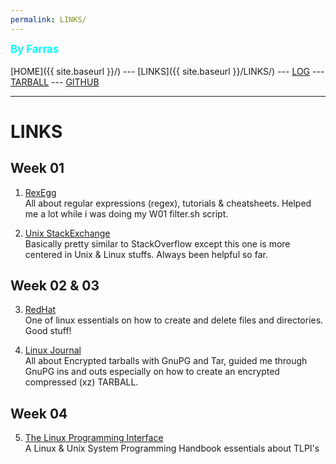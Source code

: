```yaml
---
permalink: LINKS/
---
```

<span style="color:cyan; font-weight:bold; font-size:larger;">By Farras</span>
<br><br>
[HOME]({{ site.baseurl }}/) ---
[LINKS]({{ site.baseurl }}/LINKS/) ---
[LOG](TXT/mylog.txt) ---
[TARBALL](.) ---
[GITHUB](https://github.com/farrasjay/os231/)
<br>
<hr>

# LINKS

## Week 01

1. [RexEgg](https://www.rexegg.com/)<br>
All about regular expressions (regex), tutorials & cheatsheets. Helped me a lot while i was doing my W01 filter.sh script.

2. [Unix StackExchange](https://unix.stackexchange.com/)<br>
Basically pretty similar to StackOverflow except this one is more centered in Unix & Linux stuffs. Always been helpful so far.

## Week 02 & 03

3. [RedHat](https://www.redhat.com/sysadmin/create-delete-files-directories-linux)<br>
One of linux essentials on how to create and delete files and directories. Good stuff!

4. [Linux Journal](https://www.linuxjournal.com/article/8732)<br>
All about Encrypted tarballs with GnuPG and Tar, guided me through GnuPG ins and outs especially on how to create an encrypted compressed (xz) TARBALL.

## Week 04

5. [The Linux Programming Interface](https://static1.squarespace.com/static/59c4375b8a02c798d1cce06f/t/59cfb6a032601e11ca5b1cbe/1506784947301/The+Linux+Programming+Interface.pdf)<br>
A Linux & Unix System Programming Handbook essentials about TLPI's
